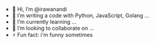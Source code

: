 - 👋 Hi, I’m @irawanandi
- 👀 I’m writing a code with Python, JavaScript, Golang ...
- 🌱 I’m currently learning ...
- 💞️ I’m looking to collaborate on ...
- ⚡ Fun fact: i'm funny sometimes 

<!---
irawanandi/irawanandi is a ✨ special ✨ repository because its `README.md` (this file) appears on your GitHub profile.
You can click the Preview link to take a look at your changes.
--->
